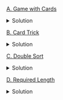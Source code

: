 [A. Game with Cards](https://codeforces.com/contest/1681/problem/A)

<details><summary>Solution</summary>

![](https://github.com/archishmanghos/code-images/blob/master/Codeforces/Edu-129/A.png)

</details>



[B. Card Trick](https://codeforces.com/contest/1681/problem/B)

<details><summary>Solution</summary>

![](https://github.com/archishmanghos/code-images/blob/master/Codeforces/Edu-129/B.png)

</details>



[C. Double Sort](https://codeforces.com/contest/1681/problem/C)

<details><summary>Solution</summary>

![](https://github.com/archishmanghos/code-images/blob/master/Codeforces/Edu-129/C.png)

</details>



[D. Required Length](https://codeforces.com/contest/1681/problem/D)

<details><summary>Solution</summary>

![](https://github.com/archishmanghos/code-images/blob/master/Codeforces/Edu-129/D.png)

</details>